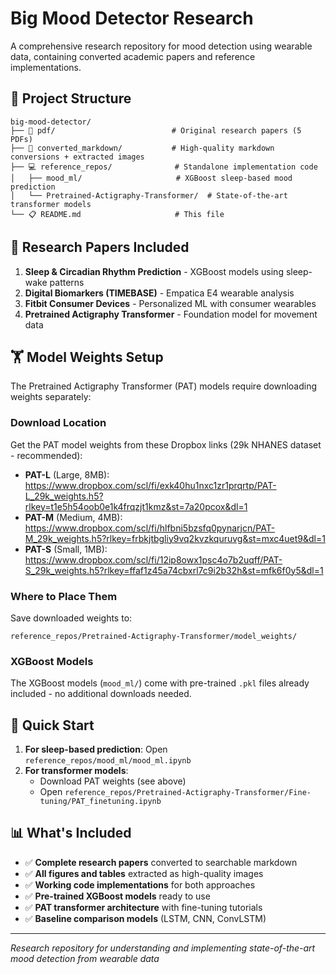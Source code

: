 # Big Mood Detector Research

A comprehensive research repository for mood detection using wearable data, containing converted academic papers and reference implementations.

## 📁 Project Structure

```
big-mood-detector/
├── 📖 pdf/                          # Original research papers (5 PDFs)
├── 📝 converted_markdown/           # High-quality markdown conversions + extracted images
├── 💻 reference_repos/              # Standalone implementation code
│   ├── mood_ml/                     # XGBoost sleep-based mood prediction
│   └── Pretrained-Actigraphy-Transformer/  # State-of-the-art transformer models
└── 📋 README.md                     # This file
```

## 🎯 Research Papers Included

1. **Sleep & Circadian Rhythm Prediction** - XGBoost models using sleep-wake patterns
2. **Digital Biomarkers (TIMEBASE)** - Empatica E4 wearable analysis  
3. **Fitbit Consumer Devices** - Personalized ML with consumer wearables
4. **Pretrained Actigraphy Transformer** - Foundation model for movement data

## 🏋️ Model Weights Setup

The Pretrained Actigraphy Transformer (PAT) models require downloading weights separately:

### Download Location
Get the PAT model weights from these Dropbox links (29k NHANES dataset - recommended):

- **PAT-L** (Large, 8MB): https://www.dropbox.com/scl/fi/exk40hu1nxc1zr1prqrtp/PAT-L_29k_weights.h5?rlkey=t1e5h54oob0e1k4frqzjt1kmz&st=7a20pcox&dl=1
- **PAT-M** (Medium, 4MB): https://www.dropbox.com/scl/fi/hlfbni5bzsfq0pynarjcn/PAT-M_29k_weights.h5?rlkey=frbkjtbgliy9vq2kvzkquruvg&st=mxc4uet9&dl=1  
- **PAT-S** (Small, 1MB): https://www.dropbox.com/scl/fi/12ip8owx1psc4o7b2uqff/PAT-S_29k_weights.h5?rlkey=ffaf1z45a74cbxrl7c9i2b32h&st=mfk6f0y5&dl=1

### Where to Place Them
Save downloaded weights to:
```
reference_repos/Pretrained-Actigraphy-Transformer/model_weights/
```

### XGBoost Models
The XGBoost models (`mood_ml/`) come with pre-trained `.pkl` files already included - no additional downloads needed.

## 🚀 Quick Start

1. **For sleep-based prediction**: Open `reference_repos/mood_ml/mood_ml.ipynb`
2. **For transformer models**: 
   - Download PAT weights (see above)
   - Open `reference_repos/Pretrained-Actigraphy-Transformer/Fine-tuning/PAT_finetuning.ipynb`

## 📊 What's Included

- ✅ **Complete research papers** converted to searchable markdown
- ✅ **All figures and tables** extracted as high-quality images  
- ✅ **Working code implementations** for both approaches
- ✅ **Pre-trained XGBoost models** ready to use
- ✅ **PAT transformer architecture** with fine-tuning tutorials
- ✅ **Baseline comparison models** (LSTM, CNN, ConvLSTM)

---

*Research repository for understanding and implementing state-of-the-art mood detection from wearable data* 